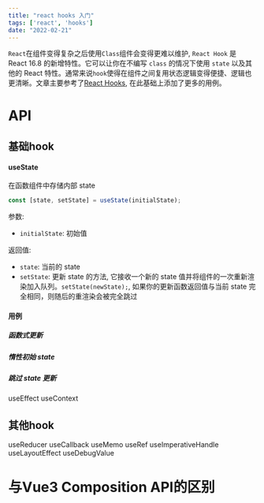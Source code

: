 ```yaml
---
title: "react hooks 入门"
tags: ['react', 'hooks']
date: "2022-02-21"
---
```


`React`在组件变得复杂之后使用`Class`组件会变得更难以维护, `React Hook` 是 React 16.8 的新增特性。它可以让你在不编写 `class` 的情况下使用 `state` 以及其他的 React 特性。通常来说`hook`使得在组件之间复用状态逻辑变得便捷、逻辑也更清晰。文章主要参考了[React Hooks](https://reactjs.org/docs/hooks-reference.html), 在此基础上添加了更多的用例。

# API
## 基础hook
#### useState
在函数组件中存储内部 state
```js
const [state, setState] = useState(initialState);
```
参数:
- `initialState`: 初始值

返回值: 
- `state`: 当前的 state
- `setState`: 更新 state 的方法, 它接收一个新的 state 值并将组件的一次重新渲染加入队列。`setState(newState);`, 如果你的更新函数返回值与当前 state 完全相同，则随后的重渲染会被完全跳过

#### 用例

##### 函数式更新
##### 惰性初始 state
##### 跳过 state 更新


useEffect
useContext

## 其他hook
useReducer
useCallback
useMemo
useRef
useImperativeHandle
useLayoutEffect
useDebugValue


# 与Vue3 Composition API的区别